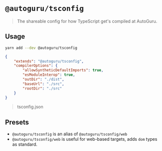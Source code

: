 # `@autoguru/tsconfig`

> The shareable config for how TypeScript get's compiled at AutoGuru.

## Usage

```sh
yarn add --dev @autoguru/tsconfig
```

```json
{
	"extends": "@autoguru/tsconfig",
	"compilerOptions": {
		"allowSyntheticDefaultImports": true,
		"esModuleInterop": true,
		"outDir": "./dist",
		"baseUrl": "./src",
		"rootDir": "./src"
	}
}
```

> tsconfig.json

## Presets

- `@autoguru/tsconfig` is an alias of `@autoguru/tsconfig/web`
- `@autoguru/tsconfig/web` is useful for web-based targets, adds `dom` types as
  standard.
